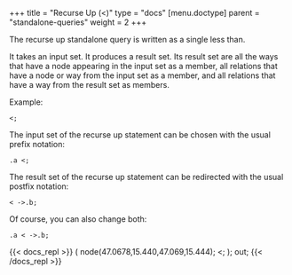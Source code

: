 +++
title = "Recurse Up (<)"
type = "docs"
[menu.doctype]
  parent = "standalone-queries"
weight = 2
+++

The recurse up standalone query is written as a single less than.

It takes an input set. It produces a result set. Its result set are all the ways that have a node appearing in the input set as a member, all relations that have a node or way from the input set as a member, and all relations that have a way from the result set as members.

Example:

    <;

The input set of the recurse up statement can be chosen with the usual prefix notation:

    .a <;

The result set of the recurse up statement can be redirected with the usual postfix notation:

    < ->.b;

Of course, you can also change both:

    .a < ->.b;

{{< docs_repl >}}
(
  node(47.0678,15.440,47.069,15.444);
  <;
);
out;
{{< /docs_repl >}}
